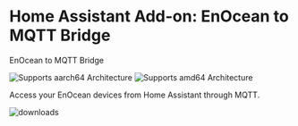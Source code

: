 # Home Assistant Add-on: EnOcean to MQTT Bridge

EnOcean to MQTT Bridge

![Supports aarch64 Architecture][aarch64-shield] ![Supports amd64 Architecture][amd64-shield]

Access your EnOcean devices from Home Assistant through MQTT.

![downloads](https://img.shields.io/badge/dynamic/json?color=41BDF5&logo=home-assistant&label=addon%20usage&suffix=%20installs&cacheSeconds=15600&url=https://analytics.home-assistant.io/addons.json&query=$.f93730fa_ha_enoceanmqtt_aseracorp.total)

[aarch64-shield]: https://img.shields.io/badge/aarch64-yes-green.svg
[amd64-shield]: https://img.shields.io/badge/amd64-yes-green.svg
